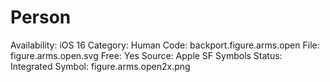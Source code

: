 # Person

Availability: iOS 16
Category: Human
Code: backport.figure.arms.open
File: figure.arms.open.svg
Free: Yes
Source: Apple SF Symbols
Status: Integrated
Symbol: figure.arms.open2x.png